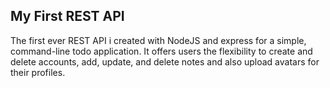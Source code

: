 ## My First REST API

The first ever REST API i created with NodeJS and express for a simple, command-line todo application. It offers users the flexibility to create and delete accounts, add, update, and delete notes and also upload avatars for their profiles.

